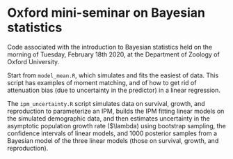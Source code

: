 # Oxford mini-seminar on Bayesian statistics

Code associated with the introduction to Bayesian statistics held on the morning of Tuesday, February 18th 2020, at the Department of Zoology of Oxford University. 

Start from `model_mean.R`, which simulates and fits the easiest of data. This script has examples of moment matching, and of how to get rid of attenuation bias (due to uncertainty in the predictor) in a linear regression.

The `ipm_uncertainty.R` script simulates data on survival, growth, and reproduction to parameterize an IPM, builds the IPM fitting linear models on the simulated demographic data, and then estimates uncertainty in the asymptotic population growth rate ($\lambda) using bootstrap sampling, the confidence intervals of linear models, and 1000 posterior samples from a Bayesian model of the three linear models (those on survival, growth, and reproduction).
